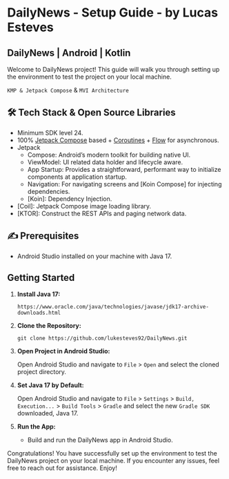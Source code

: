 # DailyNews - Setup Guide - by Lucas Esteves
## DailyNews | Android | Kotlin

Welcome to DailyNews project! This guide will walk you through setting up the environment to test the project on your local machine.

`KMP & Jetpack Compose` & `MVI Architecture`

## 🛠 Tech Stack & Open Source Libraries
- Minimum SDK level 24.
- 100% [Jetpack Compose](https://developer.android.com/jetpack/compose) based + [Coroutines](https://github.com/Kotlin/kotlinx.coroutines) + [Flow](https://kotlin.github.io/kotlinx.coroutines/kotlinx-coroutines-core/kotlinx.coroutines.flow/) for asynchronous.
- Jetpack
  - Compose: Android’s modern toolkit for building native UI.
  - ViewModel: UI related data holder and lifecycle aware.
  - App Startup: Provides a straightforward, performant way to initialize components at application startup.
  - Navigation: For navigating screens and [Koin Compose] for injecting dependencies.
  - [Koin]: Dependency Injection.
- [Coil]: Jetpack Compose image loading library.
- [KTOR]: Construct the REST APIs and paging network data.

## ✍️ Prerequisites

- Android Studio installed on your machine with Java 17.

## Getting Started

1. **Install Java 17:**

    ```
    https://www.oracle.com/java/technologies/javase/jdk17-archive-downloads.html
    ```

2. **Clone the Repository:**

    ```
    git clone https://github.com/lukesteves92/DailyNews.git
    ```

3. **Open Project in Android Studio:**

    Open Android Studio and navigate to `File` > `Open` and select the cloned project directory.

4. **Set Java 17 by Default:**

   Open Android Studio and navigate to `File` > `Settings` > `Build, Execution...` > `Build Tools` > `Gradle` and select the new `Gradle SDK` downloaded, Java 17.

5. **Run the App:**

    - Build and run the DailyNews app in Android Studio.

Congratulations! You have successfully set up the environment to test the DailyNews project on your local machine. If you encounter any issues, feel free to reach out for assistance. Enjoy!
